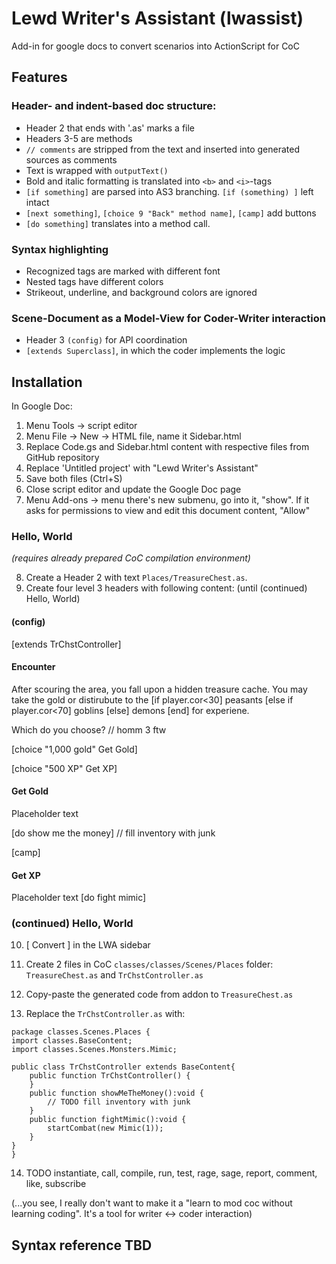 # Lewd Writer's Assistant (lwassist)

Add-in for google docs to convert scenarios into ActionScript for CoC

## Features

### Header- and indent-based doc structure: 

* Header 2 that ends with '.as' marks a file
* Headers 3-5 are methods
* `// comments` are stripped from the text and inserted into generated sources as comments
* Text is wrapped with `outputText()`
* Bold and italic formatting is translated into `<b>` and `<i>`-tags
* `[if something]` are parsed into AS3 branching. `[if (something) ]` left intact
* `[next something]`, `[choice 9 "Back" method name]`, `[camp]` add buttons
* `[do something]` translates into a method call.

### Syntax highlighting

* Recognized tags are marked with different font
* Nested tags have different colors
* Strikeout, underline, and background colors are ignored

### Scene-Document as a Model-View for Coder-Writer interaction

* Header 3 `(config)` for API coordination
* `[extends Superclass]`, in which the coder implements the logic

## Installation

In Google Doc:

1. Menu Tools -> script editor
2. Menu File -> New -> HTML file, name it Sidebar.html
3. Replace Code.gs and Sidebar.html content with respective files from GitHub repository
4. Replace 'Untitled project' with "Lewd Writer's Assistant"
5. Save both files (Ctrl+S)
6. Close script editor and update the Google Doc page
7. Menu Add-ons -> menu there's new submenu, go into it, "show". If it asks for permissions to view and edit this document content, "Allow"

### Hello, World

_(requires already prepared CoC compilation environment)_

8. Create a Header 2 with text `Places/TreasureChest.as`.
9. Create four level 3 headers with following content:  (until (continued) Hello, World)

#### (config)

[extends TrChstController]

#### Encounter

After scouring the area, you fall upon a hidden treasure cache. You may take the gold or distirubute to the [if player.cor<30] peasants [else if player.cor<70] goblins [else] demons [end] for experiene.

Which do you choose? // homm 3 ftw

[choice "1,000 gold" Get Gold]

[choice "500 XP" Get XP]

#### Get Gold

Placeholder text

[do show me the money] // fill inventory with junk 

[camp]

#### Get XP
Placeholder text
[do fight mimic]
 

### (continued) Hello, World  

10. [ Convert ] in the LWA sidebar

11. Create 2 files in CoC `classes/classes/Scenes/Places` folder: `TreasureChest.as` and `TrChstController.as`

12. Copy-paste the generated code from addon to `TreasureChest.as`

13. Replace the `TrChstController.as` with:

```as3
package classes.Scenes.Places {
import classes.BaseContent;
import classes.Scenes.Monsters.Mimic;

public class TrChstController extends BaseContent{
	public function TrChstController() {
	}
	public function showMeTheMoney():void {
		// TODO fill inventory with junk
	}
	public function fightMimic():void {
		startCombat(new Mimic(1));
	}
}
}
```

14. TODO instantiate, call, compile, run, test, rage, sage, report, comment, like, subscribe

(...you see, I really don't want to make it a "learn to mod coc without learning coding". It's a tool for writer &LeftRightArrow; coder interaction)

## Syntax reference TBD

